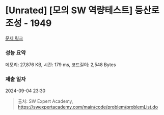 # [Unrated] [모의 SW 역량테스트] 등산로 조성 - 1949 

[문제 링크](https://swexpertacademy.com/main/code/problem/problemDetail.do?contestProbId=AV5PoOKKAPIDFAUq) 

### 성능 요약

메모리: 27,876 KB, 시간: 179 ms, 코드길이: 2,548 Bytes

### 제출 일자

2024-09-04 23:30



> 출처: SW Expert Academy, https://swexpertacademy.com/main/code/problem/problemList.do